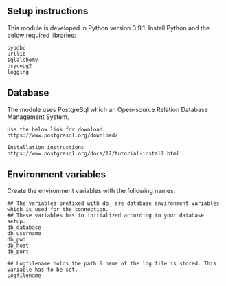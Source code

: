 ## Setup instructions

This module is developed in Python version 3.9.1.
Install Python and the below required libraries:

```commandline
pyodbc
urllib
sqlalchemy
psycopg2
logging
```

## Database 
The module uses PostgreSql which an Open-source Relation Database Management System.


```commandline
Use the below link for download. 
https://www.postgresql.org/download/

Installation instructions
https://www.postgresql.org/docs/12/tutorial-install.html
```

## Environment variables
Create the environment variables with the following names:

```commandline
## The variables prefixed with db_ are database environment variables which is used for the connection.
## These variables has to initialized according to your database setup.
db_database
db_username
db_pwd
db_host
db_port

## Logfilename holds the path & name of the log file is stored. This variable has to be set.
Logfilename
```







